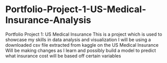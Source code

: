 # Portfolio-Project-1-US-Medical-Insurance-Analysis
Portfolio Project 1: US Medical Insurance
This is a project which is used to showcase my skills in data analysis and visualization
I will be using a downloaded csv file extracted from kaggle on the US Medical Insurance
Will be making changes as I learn and possibly build a model to predict what insurance cost will be based off certain variables
